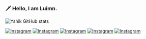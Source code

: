 ### 🗡️ Hello, I am Luimn. <br/>

![Yshik GitHub stats](https://github-readme-stats.vercel.app/api?username=Yshik&show_icons=true&bg_color=DEG,1a1a1a,1e1e1e&title_color=e2e2e2&text_color=eaeaea&icon_color=fbff49&border_color=1e1e1e)

[![Instagram](https://img.shields.io/badge/Instagram-E4405F?style=for-the-badge&logo=instagram&logoColor=white)](https://www.instagram.com/luimn_/)
[![Instagram](https://img.shields.io/badge/Instagram-E4405F?style=for-the-badge&logo=instagram&logoColor=white)](https://www.instagram.com/luimn_/)
[![Instagram](https://img.shields.io/badge/Instagram-E4405F?style=for-the-badge&logo=instagram&logoColor=white)](https://www.instagram.com/luimn_/)
[![Instagram](https://img.shields.io/badge/Instagram-E4405F?style=for-the-badge&logo=instagram&logoColor=white)](https://www.instagram.com/luimn_/)
[![Instagram](https://img.shields.io/badge/Instagram-E4405F?style=for-the-badge&logo=instagram&logoColor=white)](https://www.instagram.com/luimn_/)
